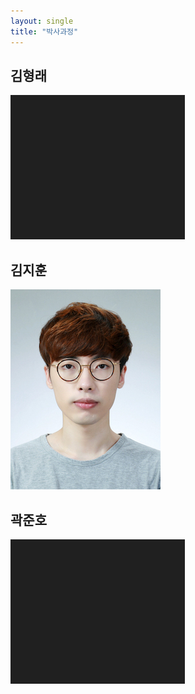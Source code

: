 ```yaml
---
layout: single
title: "박사과정"
---
```


## 김형래

![hrkim](../../assets/img/member/hrkim.PNG)



## 김지훈

![jhkim](../../assets/img/member/jhkim.jpg)

## 곽준호

![jhkwak](../../assets/img/member/jhkwak.PNG)